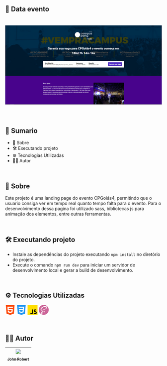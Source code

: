 ## 📅 Data evento

<h1>
    <img src="assets/img1.png" />
</h1>

<br>

## 📎 Sumario
- 📕 Sobre
- 🛠️ Executando projeto
- ⚙ Tecnologias Utilizadas
- 🙍‍♂️ Autor

<br>

## 📕 Sobre

Este projeto é uma landing page do evento CPGoiás4, permitindo que o usuario consiga ver em tempo real quanto tempo falta para o evento. Para o desenvolvimento dessa pagina foi utilizado sass, bibliotecas js para animação dos elementos, entre outras ferramentas.

<br>

## 🛠️ Executando projeto

- Instale as dependências do projeto executando ``npm install`` no diretório do projeto.
- Execute o comando ``npm run dev`` para iniciar um servidor de desenvolvimento local e gerar a build de desenvolvimento.

<br>

## ⚙ Tecnologias Utilizadas

<img src="assets/html.png" alt="HTML" />  <img src="assets/css-3.png" alt="CSS3" />  <img src="assets/js.png" alt="JavaScript" />  <img src="assets/sass.png" alt="SASS" />

<br>

## 🙍‍♂️ Autor

| [<img src="https://avatars.githubusercontent.com/u/49295037?v=4" width=115><br><sub>John Robert</sub>](https://github.com/jrcmelo) |
| :---: |

<br>

